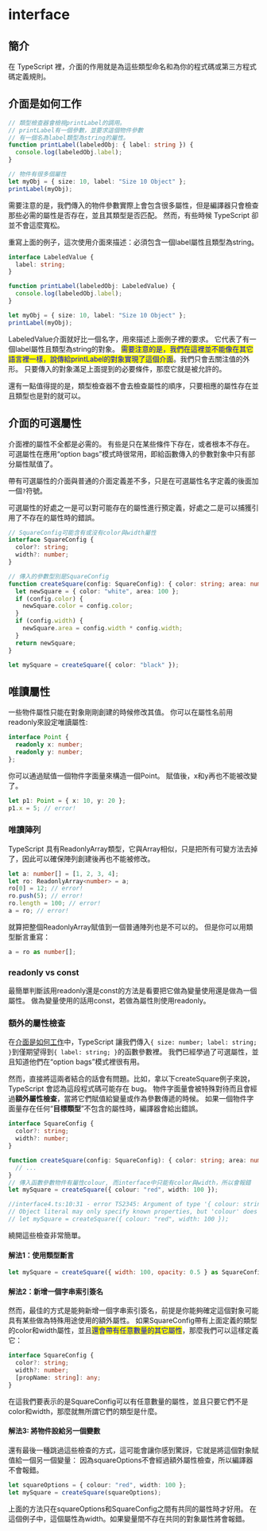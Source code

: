 # interface

## 簡介

在 TypeScript 裡，介面的作用就是為這些類型命名和為你的程式碼或第三方程式碼定義規則。

## 介面是如何工作

```typescript
// 類型檢查器會檢視printLabel的調用。 
// printLabel有一個參數，並要求這個物件參數
// 有一個名為label類型為string的屬性。
function printLabel(labeledObj: { label: string }) {
  console.log(labeledObj.label);
}

// 物件有很多個屬性
let myObj = { size: 10, label: "Size 10 Object" };
printLabel(myObj);
```

需要注意的是，我們傳入的物件參數實際上會包含很多屬性，但是編譯器只會檢查那些必需的屬性是否存在，並且其類型是否匹配。 然而，有些時候 TypeScript 卻並不會這麼寬松。

重寫上面的例子，這次使用介面來描述：必須包含一個label屬性且類型為string。

```typescript
interface LabeledValue {
  label: string;
}

function printLabel(labeledObj: LabeledValue) {
  console.log(labeledObj.label);
}

let myObj = { size: 10, label: "Size 10 Object" };
printLabel(myObj);
```

LabeledValue介面就好比一個名字，用來描述上面例子裡的要求。 它代表了有一個label屬性且類型為string的對象。 <mark style="color:blue;">需要注意的是，我們在這裡並不能像在其它語言裡一樣，說傳給printLabel的對象實現了這個介面</mark>。我們只會去關注值的外形。 只要傳入的對象滿足上面提到的必要條件，那麼它就是被允許的。

還有一點值得提的是，類型檢查器不會去檢查屬性的順序，只要相應的屬性存在並且類型也是對的就可以。

## 介面的可選屬性

介面裡的屬性不全都是必需的。 有些是只在某些條件下存在，或者根本不存在。 可選屬性在應用“option bags”模式時很常用，即給函數傳入的參數對象中只有部分屬性賦值了。

帶有可選屬性的介面與普通的介面定義差不多，只是在可選屬性名字定義的後面加一個`?`符號。

可選屬性的好處之一是可以對可能存在的屬性進行預定義，好處之二是可以捕獲引用了不存在的屬性時的錯誤。

```typescript
// SquareConfig可能含有或沒有color與width屬性
interface SquareConfig {
  color?: string; 
  width?: number;
}

// 傳入的參數型別是SquareConfig
function createSquare(config: SquareConfig): { color: string; area: number } {
  let newSquare = { color: "white", area: 100 };
  if (config.color) {
    newSquare.color = config.color;
  }
  if (config.width) {
    newSquare.area = config.width * config.width;
  }
  return newSquare;
}

let mySquare = createSquare({ color: "black" });
```

## 唯讀屬性

一些物件屬性只能在對象剛剛創建的時候修改其值。 你可以在屬性名前用readonly來設定唯讀屬性:

```typescript
interface Point {
  readonly x: number;
  readonly y: number;
};
```

你可以通過賦值一個物件字面量來構造一個Point。 賦值後，x和y再也不能被改變了。

```typescript
let p1: Point = { x: 10, y: 20 };
p1.x = 5; // error!
```

### 唯讀陣列

TypeScript 具有ReadonlyArray類型，它與Array相似，只是把所有可變方法去掉了，因此可以確保陣列創建後再也不能被修改。

```typescript
let a: number[] = [1, 2, 3, 4];
let ro: ReadonlyArray<number> = a;
ro[0] = 12; // error!
ro.push(5); // error!
ro.length = 100; // error!
a = ro; // error!
```

就算把整個ReadonlyArray賦值到一個普通陣列也是不可以的。 但是你可以用類型斷言重寫：

```typescript
a = ro as number[];
```

### readonly vs const

最簡單判斷該用readonly還是const的方法是看要把它做為變量使用還是做為一個屬性。 做為變量使用的話用const，若做為屬性則使用readonly。

### 額外的屬性檢查

在[介面是如何工作](interface.md#jie-mian-shi-ru-he-gong-zuo)中，TypeScript 讓我們傳入`{ size: number; label: string; }`到僅期望得到`{ label: string; }`的函數參數裡。 我們已經學過了可選屬性，並且知道他們在“option bags”模式裡很有用。

然而，直接將這兩者結合的話會有問題。比如，拿以下createSquare例子來說，TypeScript 會認為這段程式碼可能存在 bug。 物件字面量會被特殊對待而且會經過**額外屬性檢查**，當將它們賦值給變量或作為參數傳遞的時候。 如果一個物件字面量存在任何“**目標類型**”不包含的屬性時，編譯器會給出錯誤。

```typescript
interface SquareConfig {
  color?: string;
  width?: number;
}

function createSquare(config: SquareConfig): { color: string; area: number } {
  // ...
}
// 傳入函數參數物件有屬性colour, 而interface中只能有color與width，所以會報錯
let mySquare = createSquare({ colour: "red", width: 100 });

//interface4.ts:10:31 - error TS2345: Argument of type '{ colour: string; width: number; }' is not assignable to parameter of type 'SquareConfig'.
// Object literal may only specify known properties, but 'colour' does not exist in type 'SquareConfig'. Did you mean to write 'color'?
// let mySquare = createSquare({ colour: "red", width: 100 });
```

繞開這些檢查非常簡單。

#### 解法1：使用類型斷言

```javascript
let mySquare = createSquare({ width: 100, opacity: 0.5 } as SquareConfig);
```

#### 解法2：新增一個字串索引簽名

然而，最佳的方式是能夠新增一個字串索引簽名，前提是你能夠確定這個對象可能具有某些做為特殊用途使用的額外屬性。 如果SquareConfig帶有上面定義的類型的color和width屬性，並且<mark style="color:blue;">還會帶有任意數量的其它屬性</mark>，那麼我們可以這樣定義它：

```typescript
interface SquareConfig {
  color?: string;
  width?: number;
  [propName: string]: any;
}
```

在這我們要表示的是SquareConfig可以有任意數量的屬性，並且只要它們不是color和width，那麼就無所謂它們的類型是什麼。

#### 解法3: 將物件設給另一個變數

還有最後一種跳過這些檢查的方式，這可能會讓你感到驚訝，它就是將這個對象賦值給一個另一個變量： 因為squareOptions不會經過額外屬性檢查，所以編譯器不會報錯。

```typescript
let squareOptions = { colour: "red", width: 100 };
let mySquare = createSquare(squareOptions);
```

上面的方法只在squareOptions和SquareConfig之間有共同的屬性時才好用。 在這個例子中，這個屬性為width。如果變量間不存在共同的對象屬性將會報錯。
